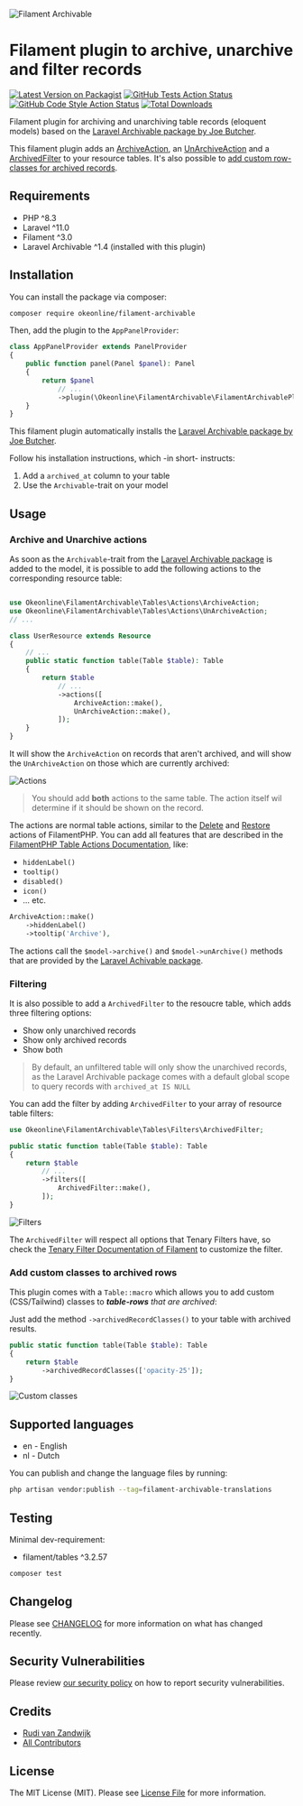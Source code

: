 ![Filament Archivable](assets/screen-header.png)
# Filament plugin to archive, unarchive and filter records

[![Latest Version on Packagist](https://img.shields.io/packagist/v/okeonline/filament-archivable.svg?style=flat-square)](https://packagist.org/packages/okeonline/filament-archivable)
[![GitHub Tests Action Status](https://img.shields.io/github/actions/workflow/status/okeonline/filament-archivable/run-tests.yml?branch=main&label=tests&style=flat-square)](https://github.com/okeonline/filament-archivable/actions?query=workflow%3Arun-tests+branch%3Amain)
[![GitHub Code Style Action Status](https://img.shields.io/github/actions/workflow/status/okeonline/filament-archivable/fix-php-code-style-issues.yml?branch=main&label=code%20style&style=flat-square)](https://github.com/okeonline/filament-archivable/actions?query=workflow%3A"Fix+PHP+code+style+issues"+branch%3Amain)
[![Total Downloads](https://img.shields.io/packagist/dt/okeonline/filament-archivable.svg?style=flat-square)](https://packagist.org/packages/okeonline/filament-archivable)

Filament plugin for archiving and unarchiving table records (eloquent models) based on the [Laravel Archivable package by Joe Butcher](https://github.com/joelbutcher/laravel-archivable). 

This filament plugin adds an [ArchiveAction](#archiveunarchive-actions), an [UnArchiveAction](#archiveunarchive-actions) and a [ArchivedFilter](#filtering) to your resource tables. It's also possible to [add custom row-classes for archived records](#add-custom-classes-to-archived-rows).

## Requirements

- PHP ^8.3
- Laravel ^11.0
- Filament ^3.0
- Laravel Archivable ^1.4 (installed with this plugin)

## Installation

You can install the package via composer:

```bash
composer require okeonline/filament-archivable
```

Then, add the plugin to the ```AppPanelProvider```:

```php
class AppPanelProvider extends PanelProvider
{
    public function panel(Panel $panel): Panel
    {
        return $panel
            // ...
            ->plugin(\Okeonline\FilamentArchivable\FilamentArchivablePlugin::make());
    }
}
```

This filament plugin automatically installs the [Laravel Archivable package by Joe Butcher](https://github.com/joelbutcher/laravel-archivable).

Follow his installation instructions, which -in short- instructs:

1) Add a ```archived_at``` column to your table
2) Use the ```Archivable```-trait on your model

## Usage

### Archive and Unarchive actions
As soon as the ```Archivable```-trait from the [Laravel Archivable package](#installation) is added to the model, it is possible to add the following actions to the corresponding resource table:

```php

use Okeonline\FilamentArchivable\Tables\Actions\ArchiveAction;
use Okeonline\FilamentArchivable\Tables\Actions\UnArchiveAction;
// ...

class UserResource extends Resource
{
    // ...
    public static function table(Table $table): Table
    {
        return $table
            // ...
            ->actions([
                ArchiveAction::make(),
                UnArchiveAction::make(),
            ]);
    }
}
```

It will show the ```ArchiveAction``` on records that aren't archived, and will show the ```UnArchiveAction``` on those which are currently archived:

![Actions](assets/screen-actions.png)

> You should add **both** actions to the same table. The action itself wil determine if it should be shown on the record.

The actions are normal table actions, similar to the [Delete](https://filamentphp.com/docs/3.x/actions/prebuilt-actions/delete) and [Restore](https://filamentphp.com/docs/3.x/actions/prebuilt-actions/restore) actions of FilamentPHP. You can add all features that are described in the [FilamentPHP Table Actions Documentation](https://filamentphp.com/docs/3.x/tables/actions), like:

- ```hiddenLabel()```
- ```tooltip()```
- ```disabled()```
- ```icon()```
- ... etc.

```php
ArchiveAction::make()
    ->hiddenLabel()
    ->tooltip('Archive'),
```

The actions call the ```$model->archive()```  and ```$model->unArchive()``` methods that are provided by the [Laravel Achivable package](https://github.com/joelbutcher/laravel-archivable?tab=readme-ov-file#extensions).

### Filtering

It is also possible to add a ```ArchivedFilter``` to the resoucre table, which adds three filtering options:
- Show only unarchived records
- Show only archived records
- Show both
   
> By default, an unfiltered table will only show the unarchived records, as the Laravel Archivable package comes with a default global scope to query records with ```archived_at IS NULL```

You can add the filter by adding ```ArchivedFilter``` to your array of resource table filters:

```php
use Okeonline\FilamentArchivable\Tables\Filters\ArchivedFilter;

public static function table(Table $table): Table
{
    return $table
        // ...
        ->filters([
            ArchivedFilter::make(),
        ]);
}
```

![Filters](assets/screen-filters.png)

The ```ArchivedFilter``` will respect all options that Tenary Filters have, so check the [Tenary Filter Documentation of Filament](https://filamentphp.com/docs/3.x/tables/filters/ternary) to customize the filter.

### Add custom classes to archived rows

This plugin comes with a ```Table::macro``` which allows you to add custom (CSS/Tailwind) classes to ***table-rows** that are archived*:

Just add the method ```->archivedRecordClasses()``` to your table with archived results.

```php
public static function table(Table $table): Table
{
    return $table
        ->archivedRecordClasses(['opacity-25']);
}
```
![Custom classes](assets/screen-classes.png)

## Supported languages

- en - English
- nl - Dutch

You can publish and change the language files by running:

```bash
php artisan vendor:publish --tag=filament-archivable-translations
```

## Testing

Minimal dev-requirement:
- filament/tables ^3.2.57

```bash
composer test
```

## Changelog

Please see [CHANGELOG](CHANGELOG.md) for more information on what has changed recently.

## Security Vulnerabilities

Please review [our security policy](../../security/policy) on how to report security vulnerabilities.

## Credits

- [Rudi van Zandwijk](https://github.com/rvzug)
- [All Contributors](../../contributors)

## License

The MIT License (MIT). Please see [License File](LICENSE.md) for more information.

